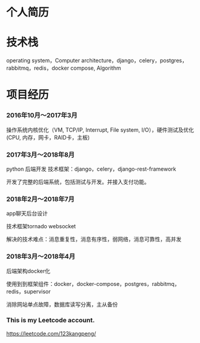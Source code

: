 # 个人简历

# 技术栈
operating system，Computer architecture，django，celery，postgres，rabbitmq，redis，docker compose, Algorithm

# 项目经历
### 2016年10月～2017年3月
操作系统内核优化（VM, TCP/IP, Interrupt, File system, I/O），硬件测试及优化(CPU, 内存，网卡，RAID卡，主板)

### 2017年3月～2018年8月
python 后端开发
技术框架：django，celery，django-rest-framework

开发了完整的后端系统，包括测试与开发。并接入支付功能。

### 2018年2月～2018年7月

app聊天后台设计

技术框架tornado websocket

解决的技术难点：消息重复性，消息有序性，弱网络，消息可靠性，高并发

### 2018年3月～2018年4月

后端架构docker化

使用到到框架组件：docker，docker-compose，postgres，rabbitmq，redis，supervisor

消除网站单点故障，数据库读写分离，主从备份

### This is my Leetcode account.
https://leetcode.com/123kangpeng/
